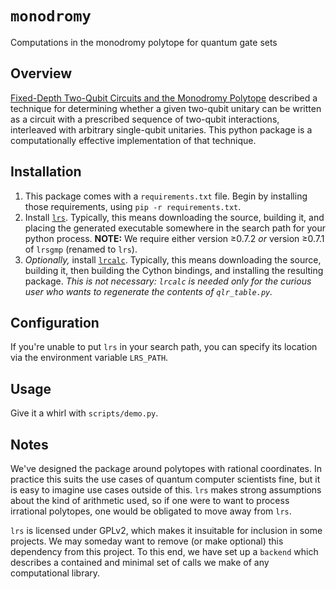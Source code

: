 # `monodromy`

Computations in the monodromy polytope for quantum gate sets

## Overview

[Fixed-Depth Two-Qubit Circuits and the Monodromy Polytope](https://arxiv.org/abs/1904.10541) described a technique for determining whether a given two-qubit unitary can be written as a circuit with a prescribed sequence of two-qubit interactions, interleaved with arbitrary single-qubit unitaries.
This python package is a computationally effective implementation of that technique.

## Installation

1. This package comes with a `requirements.txt` file.
   Begin by installing those requirements, using `pip -r requirements.txt`.
2. Install [`lrs`](http://cgm.cs.mcgill.ca/~avis/C/lrs.html).
   Typically, this means downloading the source, building it, and placing the generated executable somewhere in the search path for your python process.
   **NOTE:** We require either version ≥0.7.2 *or* version ≥0.7.1 of `lrsgmp` (renamed to `lrs`).
3. *Optionally,* install [`lrcalc`](https://sites.math.rutgers.edu/~asbuch/lrcalc/).  Typically, this means downloading the source, building it, then building the Cython bindings, and installing the resulting package.  *This is not necessary: `lrcalc` is needed only for the curious user who wants to regenerate the contents of `qlr_table.py`.*

## Configuration

If you're unable to put `lrs` in your search path, you can specify its location via the environment variable `LRS_PATH`.

## Usage

Give it a whirl with `scripts/demo.py`.

## Notes

We've designed the package around polytopes with rational coordinates.
In practice this suits the use cases of quantum computer scientists fine, but it is easy to imagine use cases outside of this.
`lrs` makes strong assumptions about the kind of arithmetic used, so if one were to want to process irrational polytopes, one would be obligated to move away from `lrs`.

`lrs` is licensed under GPLv2, which makes it insuitable for inclusion in some projects.
We may someday want to remove (or make optional) this dependency from this project.
To this end, we have set up a `backend` which describes a contained and minimal set of calls we make of any computational library.  
